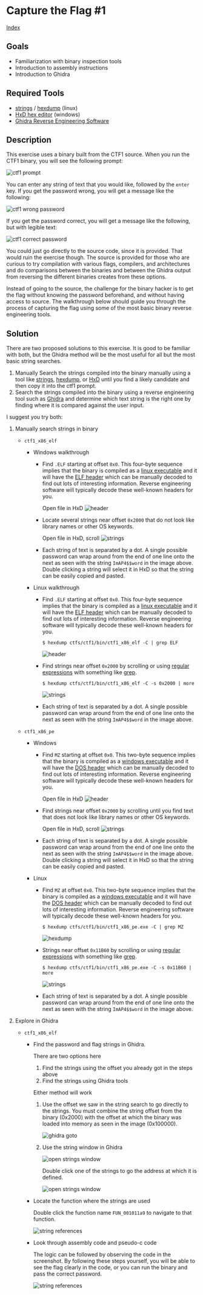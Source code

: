 # Capture the Flag #1

[Index](../../README.md)

## Goals
- Familiarization with binary inspection tools
- Introduction to assembly instructions
- Introduction to Ghidra

## Required Tools
- [strings](https://linux.die.net/man/1/strings) / [hexdump](https://linux.die.net/man/1/hexdump) (linux)
- [HxD hex editor](https://mh-nexus.de/en/hxd/) (windows)
- [Ghidra Reverse Engineering Software](https://ghidra-sre.org/)

## Description
This exercise uses a binary built from the CTF1 source. When you run the CTF1 binary, you will see the following prompt:

![ctf1 prompt](readme_files/ctf1_prompt.png)

You can enter any string of text that you would like, followed by the `enter` key. If you get the password wrong, you will get a message like the following:

![ctf1 wrong password](readme_files/ctf1_wrong_password.png)

If you get the password correct, you will get a message like the following, but with legible text:

![ctf1 correct password](readme_files/ctf1_correct_password.png)

You could just go directly to the source code, since it is provided. That would ruin the exercise though. The source is provided for those who are curious to try compilation with various flags, compilers, and architectures and do comparisons between the binaries and between the Ghidra output from reversing the different binaries creates from these options. 

Instead of going to the source, the challenge for the binary hacker is to get the flag without knowing the password beforehand, and without having access to source. The walkthrough below should guide you through the process of capturing the flag using some of the most basic binary reverse engineering tools.

## Solution
There are two proposed solutions to this exercise. It is good to be familiar with both, but the Ghidra method will be the most useful for all but the most basic string searches.

1. Manually Search the strings compiled into the binary manually using a tool like [strings](https://linux.die.net/man/1/strings), [hexdump](https://linux.die.net/man/1/hexdump), or [HxD](https://mh-nexus.de/en/hxd/) until you find a likely candidate and then copy it into the ctf1 prompt.
1. Search the strings compiled into the binary using a reverse engineering tool such as [Ghidra](https://ghidra-sre.org/) and determine which text string is the right one by finding where it is compared against the user input.

I suggest you try both:

1. Manually search strings in binary
    - `ctf1_x86_elf`
        - Windows walkthrough
            - Find `.ELF` starting at offset `0x0`. This four-byte sequence implies that the binary is compiled as a [linux executable](https://en.wikipedia.org/wiki/Executable_and_Linkable_Format) and it will have the [ELF header](https://en.wikipedia.org/wiki/Executable_and_Linkable_Format#File_header) which can be manually decoded to find out lots of interesting information. Reverse engineering software will typically decode these well-known headers for you.   

                Open file in HxD
                ![header](readme_files/x86_elf_hxd_header.png)

            - Locate several strings near offset `0x2000` that do not look like library names or other OS keywords.

                Open file in HxD, scroll
                ![strings](readme_files/x86_elf_hxd_strings.png)

            - Each string of text is separated by a dot. A single possible password can wrap around from the end of one line onto the next as seen with the string `ImAP4$$word` in the image above. Double clicking a string will select it in HxD so that the string can be easily copied and pasted.

        - Linux walkthrough 
            - Find `.ELF` starting at offset `0x0`. This four-byte sequence implies that the binary is compiled as a [linux executable](https://en.wikipedia.org/wiki/Executable_and_Linkable_Format) and it will have the [ELF header](https://en.wikipedia.org/wiki/Executable_and_Linkable_Format#File_header) which can be manually decoded to find out lots of interesting information. Reverse engineering software will typically decode these well-known headers for you.   

                `$ hexdump ctfs/ctf1/bin/ctf1_x86_elf -C | grep ELF`

                ![header](readme_files/x86_elf_hexdump.png)

            - Find strings near offset `0x2000` by scrolling or using [regular expressions](https://en.wikipedia.org/wiki/Regular_expression) with something like [grep](https://man7.org/linux/man-pages/man1/grep.1.html).

                `$ hexdump ctfs/ctf1/bin/ctf1_x86_elf -C -s 0x2000 | more`

                ![strings](readme_files/x86_elf_strings.png)

            - Each string of text is separated by a dot. A single possible password can wrap around from the end of one line onto the next as seen with the string `ImAP4$$word` in the image above. 

    - `ctf1_x86_pe`
        - Windows
            - Find `MZ` starting at offset `0x0`. This two-byte sequence implies that the binary is compiled as a [windows executable](https://en.wikipedia.org/wiki/Portable_Executable) and it will have the [DOS header](https://en.wikipedia.org/wiki/DOS_MZ_executable) which can be manually decoded to find out lots of interesting information. Reverse engineering software will typically decode these well-known headers for you.   

                Open file in HxD
                ![header](readme_files/x86_pe_hxd_header.png)

            - Find strings near offset `0x2000` by scrolling until you find text that does not look like library names or other OS keywords.

                Open file in HxD, scroll
                ![strings](readme_files/x86_pe_hxd_strings.png)

            - Each string of text is separated by a dot. A single possible password can wrap around from the end of one line onto the next as seen with the string `ImAP4$$word` in the image above. Double clicking a string will select it in HxD so that the string can be easily copied and pasted.

        - Linux 
            - Find `MZ` at offset `0x0`. This two-byte sequence implies that the binary is compiled as a [windows executable](https://en.wikipedia.org/wiki/Portable_Executable) and it will have the [DOS header](https://en.wikipedia.org/wiki/DOS_MZ_executable) which can be manually decoded to find out lots of interesting information. Reverse engineering software will typically decode these well-known headers for you.   

                `$ hexdump ctfs/ctf1/bin/ctf1_x86_pe.exe -C | grep MZ`

                ![hexdump](readme_files/x86_pe_hexdump.png)

            - Strings near offset `0x11B60` by scrolling or using [regular expressions](https://en.wikipedia.org/wiki/Regular_expression) with something like [grep](https://man7.org/linux/man-pages/man1/grep.1.html).


                `$ hexdump ctfs/ctf1/bin/ctf1_x86_pe.exe -C -s 0x11B60 | more`

                ![strings](readme_files/x86_pe_strings.png)

            - Each string of text is separated by a dot. A single possible password can wrap around from the end of one line onto the next as seen with the string `ImAP4$$word` in the image above. 

1. Explore in Ghidra
    - `ctf1_x86_elf`
        - Find the password and flag strings in Ghidra.

            There are two options here
            
            1. Find the strings using the offset you already got in the steps above
            1. Find the strings using Ghidra tools


            Either method will work

            1. Use the offset we saw in the string search to go directly to the strings. You must combine the string offset from the binary (0x2000) with the offset at which the binary was loaded into memory as seen in the image (0x100000).

                ![ghidra goto](readme_files/x86_elf_ghidra_goto.png)

            2. Use the string window in Ghidra

                ![open strings window](readme_files/x86_elf_ghidra_open_strings_window.png)

                Double click one of the strings to go the address at which it is defined.
                
                ![open strings window](readme_files/x86_elf_ghidra_strings_window.png)

        - Locate the function where the strings are used

            Double click the function name `FUN_001011a9` to navigate to that function.

            ![string references](readme_files/x86_elf_ghidra_string_xrefs.png)

        - Look through assembly code and pseudo-c code 

            The logic can be followed by observing the code in the screenshot. By following these steps yourself, you will be able to see the flag clearly in the code, or you can run the binary and pass the correct password.

            ![string references](readme_files/x86_elf_ghidra_function.png)

